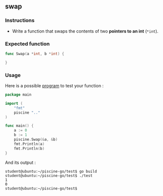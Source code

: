 ## swap

### Instructions

-   Write a function that swaps the contents of two **pointers to an int** (`*int`).

### Expected function

```go
func Swap(a *int, b *int) {

}
```

### Usage

Here is a possible [program](TODO-LINK) to test your function :

```go
package main

import (
	"fmt"
	piscine ".."
)

func main() {
	a := 0
	b := 1
	piscine.Swap(&a, &b)
	fmt.Println(a)
	fmt.Println(b)
}
```

And its output :

```console
student@ubuntu:~/piscine-go/test$ go build
student@ubuntu:~/piscine-go/test$ ./test
1
0
student@ubuntu:~/piscine-go/test$
```
